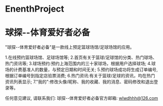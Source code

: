 # EnenthProject
# 球探--体育爱好者必备

  "球探--体育爱好者必备"是一款线上预定篮球场馆/足球场馆的应用。
  
  1.在线预约篮球场馆、足球场馆等;
  2.首页有关于篮球/足球馆的分类、热门球场、热门资讯等;
  3.球场预约:预约上海范围内的三十家球场，根据用户选择球场;
  4.球场的计费基准人的数量，与预定日期和时间无关;
  5.预约球场成功将生成订单编号,根据订单编号到指定店验票消费;
  6.热门资讯:有关于篮球/足球的资讯，均在热门资讯列表显示;
  7."我的":修改头像/昵称、我的收藏、我的消息、密码修改和退出登录等。

  任何意见建议, 请联系我们: 
  球探--体育爱好者必备官方邮箱: wlwdhhh@126.com
